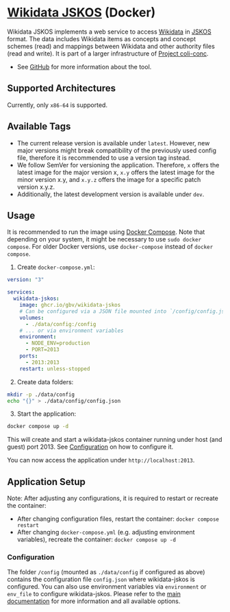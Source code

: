 # [Wikidata JSKOS](https://github.com/gbv/wikidata-jskos) (Docker)

Wikidata JSKOS implements a web service to access [Wikidata] in [JSKOS] format. The data includes Wikidata items as concepts and concept schemes (read) and mappings between Wikidata and other authority files (read and write). It is part of a larger infrastructure of [Project coli-conc](https://coli-conc.gbv.de).

- See [GitHub](https://github.com/gbv/wikidata-jskos) for more information about the tool.

## Supported Architectures
Currently, only `x86-64` is supported.

## Available Tags
- The current release version is available under `latest`. However, new major versions might break compatibility of the previously used config file, therefore it is recommended to use a version tag instead.
- We follow SemVer for versioning the application. Therefore, `x` offers the latest image for the major version x, `x.y` offers the latest image for the minor version x.y, and `x.y.z` offers the image for a specific patch version x.y.z.
- Additionally, the latest development version is available under `dev`.

## Usage
It is recommended to run the image using [Docker Compose](https://docs.docker.com/compose/). Note that depending on your system, it might be necessary to use `sudo docker compose`. For older Docker versions, use `docker-compose` instead of `docker compose`.

1. Create `docker-compose.yml`:

```yml
version: "3"

services:
  wikidata-jskos:
    image: ghcr.io/gbv/wikidata-jskos
    # Can be configured via a JSON file mounted into `/config/config.json`...
    volumes:
      - ./data/config:/config
    # ... or via environment variables
    environment:
      - NODE_ENV=production
      - PORT=2013
    ports:
      - 2013:2013
    restart: unless-stopped
```

2. Create data folders:

```bash
mkdir -p ./data/config
echo "{}" > ./data/config/config.json
```

3. Start the application:

```bash
docker compose up -d
```

This will create and start a wikidata-jskos container running under host (and guest) port 2013. See [Configuration](#configuration) on how to configure it.

You can now access the application under `http://localhost:2013`.

## Application Setup
Note: After adjusting any configurations, it is required to restart or recreate the container:
- After changing configuration files, restart the container: `docker compose restart`
- After changing `docker-compose.yml` (e.g. adjusting environment variables), recreate the container: `docker compose up -d`

### Configuration
The folder `/config` (mounted as `./data/config` if configured as above) contains the configuration file `config.json` where wikidata-jskos is configured. You can also use environment variables via `environment` or `env_file` to configure wikidata-jskos. Please refer to the [main documentation](../README.md#configuration) for more information and all available options.

[Wikidata]: https://www.wikidata.org/
[JSKOS]: https://gbv.github.io/jskos/
